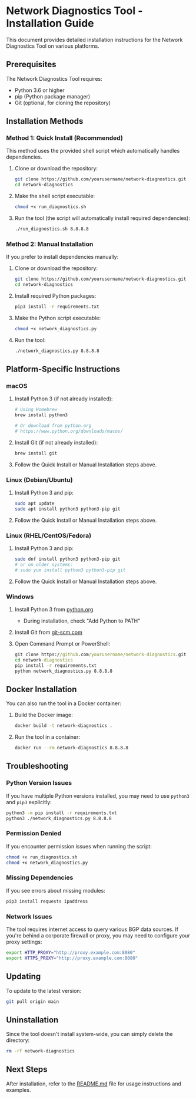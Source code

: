 # Network Diagnostics Tool - Installation Guide

This document provides detailed installation instructions for the Network Diagnostics Tool on various platforms.

## Prerequisites

The Network Diagnostics Tool requires:

- Python 3.6 or higher
- pip (Python package manager)
- Git (optional, for cloning the repository)

## Installation Methods

### Method 1: Quick Install (Recommended)

This method uses the provided shell script which automatically handles dependencies.

1. Clone or download the repository:
   ```bash
   git clone https://github.com/yourusername/network-diagnostics.git
   cd network-diagnostics
   ```

2. Make the shell script executable:
   ```bash
   chmod +x run_diagnostics.sh
   ```

3. Run the tool (the script will automatically install required dependencies):
   ```bash
   ./run_diagnostics.sh 8.8.8.8
   ```

### Method 2: Manual Installation

If you prefer to install dependencies manually:

1. Clone or download the repository:
   ```bash
   git clone https://github.com/yourusername/network-diagnostics.git
   cd network-diagnostics
   ```

2. Install required Python packages:
   ```bash
   pip3 install -r requirements.txt
   ```

3. Make the Python script executable:
   ```bash
   chmod +x network_diagnostics.py
   ```

4. Run the tool:
   ```bash
   ./network_diagnostics.py 8.8.8.8
   ```

## Platform-Specific Instructions

### macOS

1. Install Python 3 (if not already installed):
   ```bash
   # Using Homebrew
   brew install python3

   # Or download from python.org
   # https://www.python.org/downloads/macos/
   ```

2. Install Git (if not already installed):
   ```bash
   brew install git
   ```

3. Follow the Quick Install or Manual Installation steps above.

### Linux (Debian/Ubuntu)

1. Install Python 3 and pip:
   ```bash
   sudo apt update
   sudo apt install python3 python3-pip git
   ```

2. Follow the Quick Install or Manual Installation steps above.

### Linux (RHEL/CentOS/Fedora)

1. Install Python 3 and pip:
   ```bash
   sudo dnf install python3 python3-pip git
   # or on older systems:
   # sudo yum install python3 python3-pip git
   ```

2. Follow the Quick Install or Manual Installation steps above.

### Windows

1. Install Python 3 from [python.org](https://www.python.org/downloads/windows/)
   - During installation, check "Add Python to PATH"

2. Install Git from [git-scm.com](https://git-scm.com/download/win)

3. Open Command Prompt or PowerShell:
   ```cmd
   git clone https://github.com/yourusername/network-diagnostics.git
   cd network-diagnostics
   pip install -r requirements.txt
   python network_diagnostics.py 8.8.8.8
   ```

## Docker Installation

You can also run the tool in a Docker container:

1. Build the Docker image:
   ```bash
   docker build -t network-diagnostics .
   ```

2. Run the tool in a container:
   ```bash
   docker run --rm network-diagnostics 8.8.8.8
   ```

## Troubleshooting

### Python Version Issues

If you have multiple Python versions installed, you may need to use `python3` and `pip3` explicitly:

```bash
python3 -m pip install -r requirements.txt
python3 ./network_diagnostics.py 8.8.8.8
```

### Permission Denied

If you encounter permission issues when running the script:

```bash
chmod +x run_diagnostics.sh
chmod +x network_diagnostics.py
```

### Missing Dependencies

If you see errors about missing modules:

```bash
pip3 install requests ipaddress
```

### Network Issues

The tool requires internet access to query various BGP data sources. If you're behind a corporate firewall or proxy, you may need to configure your proxy settings:

```bash
export HTTP_PROXY="http://proxy.example.com:8080"
export HTTPS_PROXY="http://proxy.example.com:8080"
```

## Updating

To update to the latest version:

```bash
git pull origin main
```

## Uninstallation

Since the tool doesn't install system-wide, you can simply delete the directory:

```bash
rm -rf network-diagnostics
```

## Next Steps

After installation, refer to the [README.md](README.md) file for usage instructions and examples.

